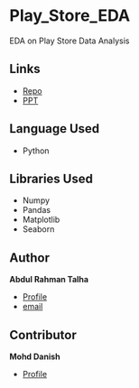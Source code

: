 # Play_Store_EDA
EDA on Play Store Data Analysis
## Links
- [Repo](https://github.com/Rahman88talha/Play_Store_EDA)
- [PPT](https://github.com/Rahman88talha/Play_Store_EDA/blob/main/EDA_Play_Store_Presentation.pdf)
## Language Used
- Python
## Libraries Used
- Numpy
- Pandas
- Matplotlib
- Seaborn
## Author
**Abdul Rahman Talha**
- [Profile](https://github.com/Rahman88talha)
- [email](rahman88talha@gmail.com)
## Contributor
**Mohd Danish**
- [Profile](https://github.com/Mdanish2020)
